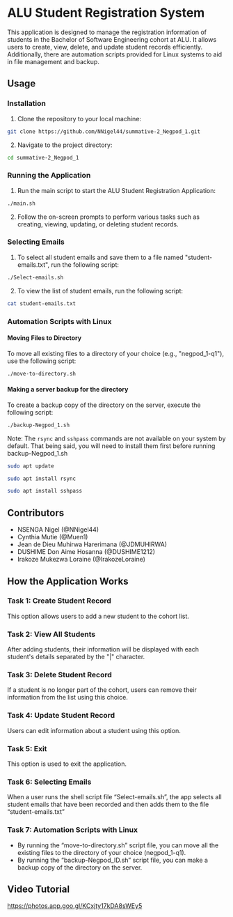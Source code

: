 # ALU Student Registration System

This application is designed to manage the registration information of students in the Bachelor of Software Engineering cohort at ALU. It allows users to create, view, delete, and update student records efficiently. Additionally, there are automation scripts provided for Linux systems to aid in file management and backup.

## Usage

### Installation

1. Clone the repository to your local machine:
```bash
git clone https://github.com/NNigel44/summative-2_Negpod_1.git
```
2. Navigate to the project directory:
```bash
cd summative-2_Negpod_1
```

### Running the Application

1. Run the main script to start the ALU Student Registration Application:
```bash
./main.sh
````
2. Follow the on-screen prompts to perform various tasks such as creating, viewing, updating, or deleting student records.

### Selecting Emails

1. To select all student emails and save them to a file named "student-emails.txt", run the following script:

```bash
./Select-emails.sh
```

2. To view the list of student emails, run the following script:

```bash
cat student-emails.txt
```

### Automation Scripts with Linux

#### Moving Files to Directory

To move all existing files to a directory of your choice (e.g., "negpod_1-q1"), use the following script:
```bash
./move-to-directory.sh
```

#### Making a server backup for the directory

To create a backup copy of the directory on the server, execute the following script:
```bash
./backup-Negpod_1.sh
```
Note: The ```rsync``` and ```sshpass``` commands are not available on your system by default. That being said, you will need to install them first before running backup-Negpod_1.sh

```bash
sudo apt update
```

```bash
sudo apt install rsync
```

````bash
sudo apt install sshpass
````


## Contributors

- NSENGA Nigel (@NNigel44)
- Cynthia Mutie (@Muen1)
- Jean de Dieu Muhirwa Harerimana (@JDMUHIRWA)
- DUSHIME Don Aime Hosanna (@DUSHIME1212)
- Irakoze Mukezwa Loraine (@IrakozeLoraine)

## How the Application Works

### Task 1: Create Student Record
This option allows users to add a new student to the cohort list.

### Task 2: View All Students
After adding students, their information will be displayed with each student's details separated by the "|" character.

### Task 3: Delete Student Record
If a student is no longer part of the cohort, users can remove their information from the list using this choice.

### Task 4: Update Student Record
Users can edit information about a student using this option.

### Task 5: Exit
This option is used to exit the application.

### Task 6: Selecting Emails

When a user runs the shell script file “Select-emails.sh”, the app selects all student emails that have been recorded and then adds them to the file “student-emails.txt”

### Task 7: Automation Scripts with Linux
- By running the “move-to-directory.sh” script file, you can move all the existing files to the directory of your choice (negpod_1-q1).
- By running the “backup-Negpod_ID.sh” script file, you can make a backup copy of the directory on the server.

## Video Tutorial
https://photos.app.goo.gl/KCxjty17kDA8sWEy5

